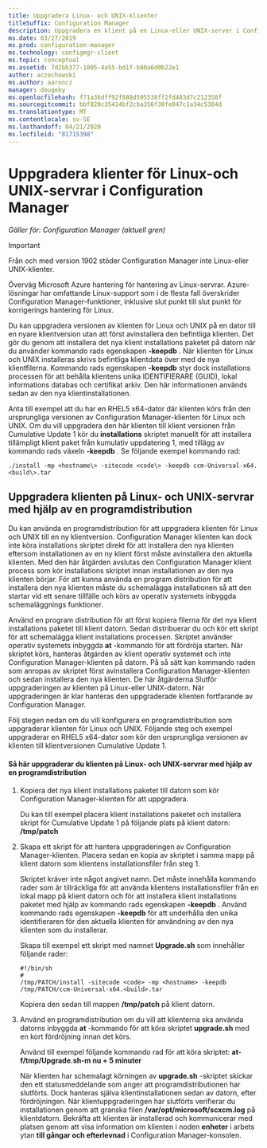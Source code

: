 ```yaml
---
title: Uppgradera Linux- och UNIX-klienter
titleSuffix: Configuration Manager
description: Uppgradera en klient på en Linux-eller UNIX-server i Configuration Manager.
ms.date: 03/27/2019
ms.prod: configuration-manager
ms.technology: configmgr-client
ms.topic: conceptual
ms.assetid: 7d2bb377-1005-4a55-bd1f-b80a6d0b22e1
author: aczechowski
ms.author: aaroncz
manager: dougeby
ms.openlocfilehash: f71a36dff92f888d595538ff2fd483d7c212358f
ms.sourcegitcommit: bbf820c35414bf2cba356f30fe047c1a34c5384d
ms.translationtype: MT
ms.contentlocale: sv-SE
ms.lasthandoff: 04/21/2020
ms.locfileid: "81715398"
---
```

# <a name="how-to-upgrade-clients-for-linux-and-unix-servers-in-configuration-manager"></a>Uppgradera klienter för Linux-och UNIX-servrar i Configuration Manager

*Gäller för: Configuration Manager (aktuell gren)*

> [!Important]  
> Från och med version 1902 stöder Configuration Manager inte Linux-eller UNIX-klienter. 
> 
> Överväg Microsoft Azure hantering för hantering av Linux-servrar. Azure-lösningar har omfattande Linux-support som i de flesta fall överskrider Configuration Manager-funktioner, inklusive slut punkt till slut punkt för korrigerings hantering för Linux.

Du kan uppgradera versionen av klienten för Linux och UNIX på en dator till en nyare klientversion utan att först avinstallera den befintliga klienten. Det gör du genom att installera det nya klient installations paketet på datorn när du använder kommando rads egenskapen **-keepdb** . När klienten för Linux och UNIX installeras skrivs befintliga klientdata över med de nya klientfilerna. Kommando rads egenskapen **-keepdb** styr dock installations processen för att behålla klientens unika IDENTIFIERARE (GUID), lokal informations databas och certifikat arkiv. Den här informationen används sedan av den nya klientinstallationen.  

 Anta till exempel att du har en RHEL5 x64-dator där klienten körs från den ursprungliga versionen av Configuration Manager-klienten för Linux och UNIX. Om du vill uppgradera den här klienten till klient versionen från Cumulative Update 1 kör du **installations** skriptet manuellt för att installera tillämpligt klient paket från kumulativ uppdatering 1, med tillägg av kommando rads växeln **-keepdb** . Se följande exempel kommando rad:  

`./install -mp <hostname\> -sitecode <code\> -keepdb ccm-Universal-x64.<build\>.tar`  



## <a name="how-to-use-a-software-deployment-to-upgrade-the-client-on-linux-and-unix-servers"></a>Uppgradera klienten på Linux- och UNIX-servrar med hjälp av en programdistribution  
 Du kan använda en programdistribution för att uppgradera klienten för Linux och UNIX till en ny klientversion. Configuration Manager klienten kan dock inte köra installations skriptet direkt för att installera den nya klienten eftersom installationen av en ny klient först måste avinstallera den aktuella klienten. Med den här åtgärden avslutas den Configuration Manager klient process som kör installations skriptet innan installationen av den nya klienten börjar. För att kunna använda en program distribution för att installera den nya klienten måste du schemalägga installationen så att den startar vid ett senare tillfälle och körs av operativ systemets inbyggda schemaläggnings funktioner.  

 Använd en program distribution för att först kopiera filerna för det nya klient installations paketet till klient datorn. Sedan distribuerar du och kör ett skript för att schemalägga klient installations processen. Skriptet använder operativ systemets inbyggda **at** -kommando för att fördröja starten. När skriptet körs, hanteras åtgärden av klient operativ systemet och inte Configuration Manager-klienten på datorn. På så sätt kan kommando raden som anropas av skriptet först avinstallera Configuration Manager-klienten och sedan installera den nya klienten. De här åtgärderna Slutför uppgraderingen av klienten på Linux-eller UNIX-datorn. När uppgraderingen är klar hanteras den uppgraderade klienten fortfarande av Configuration Manager.  

 Följ stegen nedan om du vill konfigurera en programdistribution som uppgraderar klienten för Linux och UNIX. Följande steg och exempel uppgraderar en RHEL5 x64-dator som kör den ursprungliga versionen av klienten till klientversionen Cumulative Update 1.  

#### <a name="to-use-a-software-deployment-to-upgrade-the-client-on-linux-and-unix-servers"></a>Så här uppgraderar du klienten på Linux- och UNIX-servrar med hjälp av en programdistribution  

1. Kopiera det nya klient installations paketet till datorn som kör Configuration Manager-klienten för att uppgradera.  

    Du kan till exempel placera klient installations paketet och installera skript för Cumulative Update 1 på följande plats på klient datorn: **/tmp/patch**  

2. Skapa ett skript för att hantera uppgraderingen av Configuration Manager-klienten. Placera sedan en kopia av skriptet i samma mapp på klient datorn som klientens installationsfiler från steg 1.  

    Skriptet kräver inte något angivet namn. Det måste innehålla kommando rader som är tillräckliga för att använda klientens installationsfiler från en lokal mapp på klient datorn och för att installera klient installations paketet med hjälp av kommando rads egenskapen **-keepdb** . Använd kommando rads egenskapen **-keepdb** för att underhålla den unika identifieraren för den aktuella klienten för användning av den nya klienten som du installerar.  

    Skapa till exempel ett skript med namnet **Upgrade.sh** som innehåller följande rader:  

   ```  
   #!/bin/sh  
   #  
   /tmp/PATCH/install -sitecode <code> -mp <hostname> -keepdb /tmp/PATCH/ccm-Universal-x64.<build>.tar  

   ```  

    Kopiera den sedan till mappen **/tmp/patch** på klient datorn.

3. Använd en programdistribution om du vill att klienterna ska använda datorns inbyggda **at** -kommando för att köra skriptet **upgrade.sh** med en kort fördröjning innan det körs.  

    Använd till exempel följande kommando rad för att köra skriptet: **at-f/tmp/Upgrade.sh-m nu + 5 minuter**  

   När klienten har schemalagt körningen av **upgrade.sh** -skriptet skickar den ett statusmeddelande som anger att programdistributionen har slutförts. Dock hanteras själva klientinstallationen sedan av datorn, efter fördröjningen. När klientuppgraderingen har slutförts verifierar du installationen genom att granska filen **/var/opt/microsoft/scxcm.log** på klientdatorn. Bekräfta att klienten är installerad och kommunicerar med platsen genom att visa information om klienten i noden **enheter** i arbets ytan **till gångar och efterlevnad** i Configuration Manager-konsolen.  
